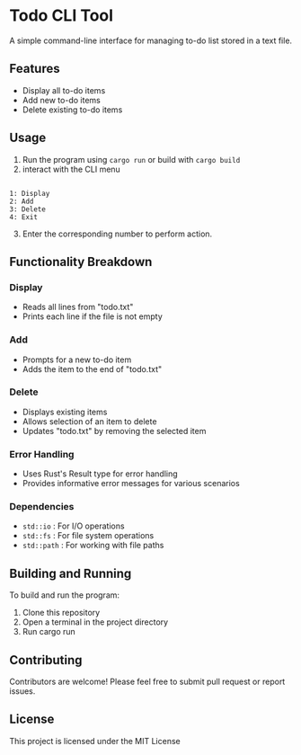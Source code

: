 # Todo CLI Tool

A simple command-line interface for managing to-do list stored in a text file.

## Features

- Display all to-do items
- Add new to-do items
- Delete existing to-do items

## Usage

1. Run the program using `cargo run` or build with `cargo build`
2. interact with the CLI menu

```CLI

1: Display
2: Add
3: Delete
4: Exit

```

3. Enter the corresponding number to perform action.

## Functionality Breakdown

### Display

- Reads all lines from "todo.txt"
- Prints each line if the file is not empty

### Add

- Prompts for a new to-do item
- Adds the item to the end of "todo.txt"

### Delete

- Displays existing items
- Allows selection of an item to delete
- Updates "todo.txt" by removing the selected item

### Error Handling

- Uses Rust's Result type for error handling
- Provides informative error messages for various scenarios

### Dependencies

- `std::io` : For I/O operations
- `std::fs` : For file system operations
- `std::path` : For working with file paths

## Building and Running

To build and run the program:

1. Clone this repository
2. Open a terminal in the project directory
3. Run cargo run

## Contributing

Contributors are welcome! Please feel free to submit pull request or report issues.

## License

This project is licensed under the MIT License
